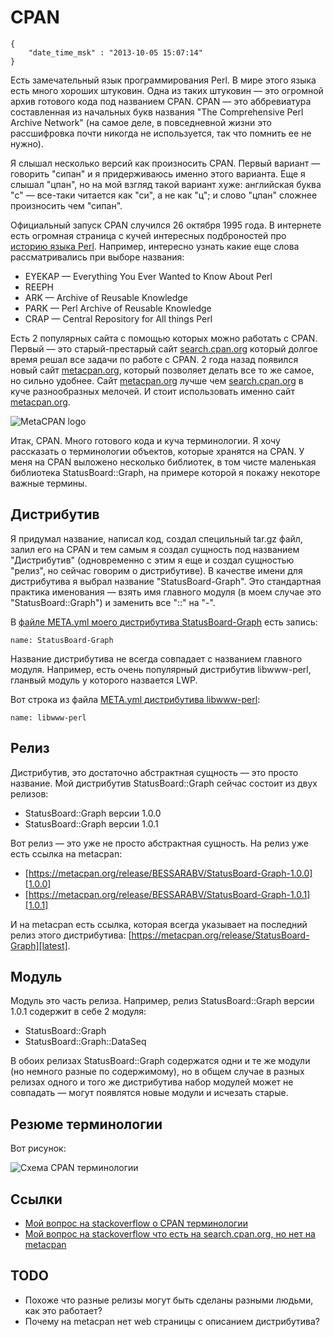# CPAN

```
{
    "date_time_msk" : "2013-10-05 15:07:14"
}
```

Есть замечательный язык программирования Perl. В мире этого языка есть много
хороших штуковин. Одна из таких штуковин — это огромной архив готового
кода под названием CPAN. CPAN — это аббревиатура составленная из начальных
букв названия "The Comprehensive Perl Archive Network" (на самое деле, в
повседневной жизни это рассшифровка почти никогда не используется, так что
помнить ee не нужно).

Я слышал несколько версий как произносить CPAN. Первый вариант — говорить
"сипан" и я придерживаюсь именно этого варианта. Еще я слышал "цпан", но на
мой взгляд такой вариант хуже: английская буква "c" — все-таки читается как
"си", а не как "ц"; и слово "цпан" сложнее произносить чем "сипан".

Официальный запуск CPAN случился 26 октября 1995 года. В интернете есть
огромная страница с кучей интересных подброностей про [историю языка
Perl][PerlTimeline]. Например, интересно узнать какие еще слова
рассматривались при выборе названия:

 * EYEKAP — Everything You Ever Wanted to Know About Perl
 * REEPH
 * ARK — Archive of Reusable Knowledge
 * PARK — Perl Archive of Reusable Knowledge
 * CRAP — Central Repository for All things Perl

Есть 2 популярных сайта с помощью которых можно работать с CPAN. Первый — это
старый-престарый сайт [search.cpan.org][sc] который долгое время решал все
задачи по работе с CPAN. 2 года назад появился новый сайт [metacpan.org][mc],
который позволяет делать все то же самое, но сильно удобнее. Сайт
[metacpan.org][mc] лучше чем [search.cpan.org][sc] в куче разнообразных
мелочей. И стоит использовать именно сайт [metacpan.org][mc].

![MetaCPAN logo][m_logo]

Итак, CPAN. Много готового кода и куча терминологии. Я хочу рассказать о
терминологии объектов, которые хранятся на CPAN. У меня на CPAN выложено
несколько библиотек, в том чисте маленькая библиотека StatusBoard::Graph,
на примере которой я покажу некоторе важные термины.

## Дистрибутив

Я придумал название, написал код, создал специльный tar.gz файл, залил его на
CPAN и тем самым я создал сущность под названием "Дистрибутив" (одновременно с
этим я еще и создал сущностью "релиз", но сейчас говорим о дистрибутиве). В
качестве имени для дистрибутива я выбрал название "StatusBoard-Graph". Это
стандартная практика именования — взять имя главного модуля (в моем случае это
"StatusBoard::Graph") и заменить все "::" на "-".

В [файле META.yml моего дистрибутива StatusBoard-Graph][sb_meta] есть запись:

    name: StatusBoard-Graph

Название дистрибутива не всегда совпадает с названием главного модуля.
Например, есть очень популярный дистрибутив libwww-perl, гланвый модуль у
которого назвается LWP.

Вот строка из файла [META.yml дистрибутива libwww-perl][lwp_meta]:

    name: libwww-perl

## Релиз

Дистрибутив, это достаточно абстрактная сущность — это просто название. Мой
дистрибутив StatusBoard::Graph сейчас состоит из двух релизов:

 * StatusBoard::Graph версии 1.0.0
 * StatusBoard::Graph версии 1.0.1

Вот релиз — это уже не просто абстрактная сущность. На релиз уже есть ссылка
на metacpan:

 * [https://metacpan.org/release/BESSARABV/StatusBoard-Graph-1.0.0][1.0.0]
 * [https://metacpan.org/release/BESSARABV/StatusBoard-Graph-1.0.1][1.0.1]

И на metacpan есть ссылка, которая всегда указывает на последний релиз этого
дистрибутива: [https://metacpan.org/release/StatusBoard-Graph][latest].

## Модуль

Модуль это часть релиза. Например, релиз StatusBoard::Graph версии 1.0.1
содержит в себе 2 модуля:

 * StatusBoard::Graph
 * StatusBoard::Graph::DataSeq

В обоих релизах StatusBoard::Graph содержатся одни и те же модули (но немного
разные по содержимому), но в общем случае в разных релизах одного и того же
дистрибутива набор модулей может не совпадать — могут появлятся новые модули и
исчезать старые.

## Резюме терминологии

Вот рисунок:

![Схема CPAN терминологии][img]

## Ссылки

 * [Мой вопрос на stackoverflow o CPAN терминологии][so_terms]
 * [Мой вопрос на stackoverflow что есть на search.cpan.org, но нет на metacpan][so_lack]

## TODO

 * Похоже что разные релизы могут быть сделаны разными людьми, как это
   работает?
 * Почему на metacpan нет web страницы с описанием дистрибутива?

 [PerlTimeline]: http://history.perl.org/PerlTimeline.html
 [sc]: http://search.cpan.org
 [mc]: https://metacpan.org
 [m_logo]: https://upload.bessarabov.ru/bessarabov/IAkQ8ldXGU1cdUcpskZTC44I4Mc.png
 [sb_meta]: https://metacpan.org/source/BESSARABV/StatusBoard-Graph-1.0.1/META.yml
 [lwp_meta]: https://metacpan.org/source/GAAS/libwww-perl-6.05/META.yml
 [1.0.0]: https://metacpan.org/release/BESSARABV/StatusBoard-Graph-1.0.0
 [1.0.1]: https://metacpan.org/release/BESSARABV/StatusBoard-Graph-1.0.1
 [latest]: https://metacpan.org/release/StatusBoard-Graph
 [img]: https://upload.bessarabov.ru/bessarabov/yCPSTRPGdaxJBnsuZAKB1Aau71I.jpg
 [so_terms]: http://stackoverflow.com/questions/18593643/perl-cpan-dictionary
 [so_lack]: http://stackoverflow.com/questions/19196038/what-features-lack-on-metacpan-org-that-are-on-search-cpan-org
